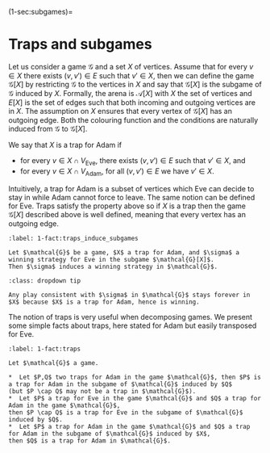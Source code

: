 (1-sec:subgames)=
# Traps and subgames

Let us consider a game $\mathcal{G}$ and a set $X$ of vertices.
Assume that for every $v \in X$ there exists $(v,v') \in E$ such that $v' \in X$,
then we can define the game $\mathcal{G}[X]$ by restricting $\mathcal{G}$ to the vertices in $X$
and say that $\mathcal{G}[X]$ is the subgame of $\mathcal{G}$ induced by $X$.
Formally, the arena is $\mathcal{A}[X]$ with $X$ the set of vertices and $E[X]$ is the set of edges 
such that both incoming and outgoing vertices are in $X$.
The assumption on $X$ ensures that every vertex of $\mathcal{G}[X]$ has an outgoing edge.
Both the colouring function and the conditions are naturally induced from $\mathcal{G}$ to $\mathcal{G}[X]$.

We say that $X$ is a trap for Adam if

*  for every $v \in X \cap  V_\mathrm{Eve}$, there exists $(v,v') \in E$ such that $v' \in X$, and 
*  for every $v \in X \cap  V_\mathrm{Adam}$, for all $(v,v') \in E$ we have $v' \in X$.

Intuitively, a trap for Adam is a subset of vertices which Eve can decide to stay in while Adam cannot force to leave.
The same notion can be defined for Eve.
Traps satisfy the property above so if $X$ is a trap then the game $\mathcal{G}[X]$ described above is well defined, meaning 
that every vertex has an outgoing edge.

````{prf:observation} Traps induce subgames
:label: 1-fact:traps_induce_subgames

Let $\mathcal{G}$ be a game, $X$ a trap for Adam, and $\sigma$ a winning strategy for Eve in the subgame $\mathcal{G}[X]$.
Then $\sigma$ induces a winning strategy in $\mathcal{G}$.

````

````{admonition} Proof
:class: dropdown tip

Any play consistent with $\sigma$ in $\mathcal{G}$ stays forever in $X$ because $X$ is a trap for Adam, hence is winning.

````

The notion of traps is very useful when decomposing games.
We present some simple facts about traps, here stated for Adam but easily transposed for Eve.

````{prf:observation} Traps
:label: 1-fact:traps

Let $\mathcal{G}$ a game.

*  Let $P,Q$ two traps for Adam in the game $\mathcal{G}$, then $P$ is a trap for Adam in the subgame of $\mathcal{G}$ induced by $Q$ 
(but $P \cap Q$ may not be a trap in $\mathcal{G}$).
*  Let $P$ a trap for Eve in the game $\mathcal{G}$ and $Q$ a trap for Adam in the game $\mathcal{G}$, 
then $P \cap Q$ is a trap for Eve in the subgame of $\mathcal{G}$ induced by $Q$.
*  Let $P$ a trap for Adam in the game $\mathcal{G}$ and $Q$ a trap for Adam in the subgame of $\mathcal{G}$ induced by $X$,
then $Q$ is a trap for Adam in $\mathcal{G}$.

````

